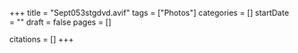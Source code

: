 +++
title = "Sept053stgdvd.avif"
tags = ["Photos"]
categories = []
startDate = ""
draft = false
pages = []

citations = []
+++
